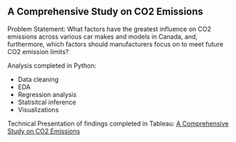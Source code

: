 ## A Comprehensive Study on CO2 Emissions
Problem Statement: What factors have the greatest influence on CO2 emissions across various car makes and models in Canada, and, furthermore, which factors should manufacturers focus on to meet future CO2 emission limits?  

Analysis completed in Python:
- Data cleaning
- EDA
- Regression analysis
- Statisitcal inference
- Visualizations

Technical Presentation of findings completed in Tableau: [A Comprehensive Study on CO2 Emissions](https://public.tableau.com/app/profile/amy.leaver/viz/AComprehensiveStudyonCO2EmissionsAnalyzingInfluentialAutomotiveFeatures/TechnicalPresentation)
